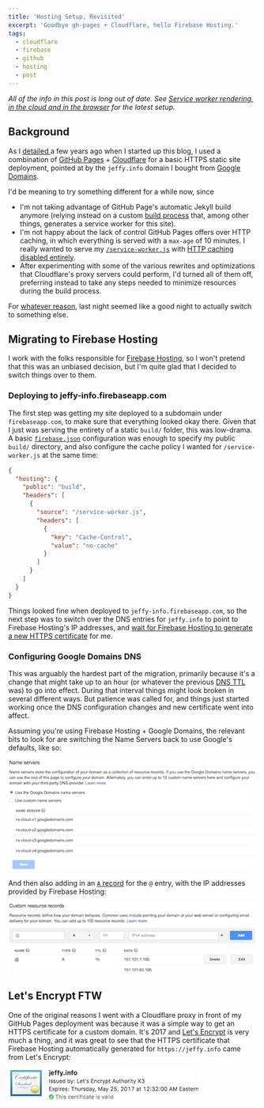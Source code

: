```yaml
---
title: 'Hosting Setup, Revisited'
excerpt: 'Goodbye gh-pages + Cloudflare, hello Firebase Hosting.'
tags:
  - cloudflare
  - firebase
  - github
  - hosting
  - post
---
```


_All of the info in this post is long out of date. See [Service worker rendering, in the cloud and in the browser](/2021/07/17/sw-rendering.html) for the latest setup._

## Background

As I [detailed ](https://jeffy.info/2014/11/28/hosting-setup.html)a few years ago when I started up this blog, I used a combination of [GitHub Pages](https://help.github.com/categories/github-pages-basics/) + [Cloudflare](https://www.cloudflare.com/) for a basic HTTPS static site deployment, pointed at by the `jeffy.info` domain I bought from [Google Domains](https://domains.google.com/registrar).

I'd be meaning to try something different for a while now, since

- I'm not taking advantage of GitHub Page's automatic Jekyll build anymore (relying instead on a custom [build process](https://github.com/jeffposnick/jeffposnick.github.io/blob/d0bfdf81b7f1ddc29a299d98919f506f5366182b/gulpfile.js) that, among other things, generates a service worker for this site).
- I'm not happy about the lack of control GitHub Pages offers over HTTP caching, in which everything is served with a `max-age` of 10 minutes. I really wanted to serve my [`/service-worker.js`](https://jeffy.info/service-worker.js) with [HTTP caching disabled entirely](http://stackoverflow.com/a/38854905/385997).
- After experimenting with some of the various rewrites and optimizations that Cloudflare's proxy servers could perform, I'd turned all of them off, preferring instead to take any steps needed to minimize resources during the build process.

For [whatever reason](https://blog.cloudflare.com/incident-report-on-memory-leak-caused-by-cloudflare-parser-bug/), last night seemed like a good night to actually switch to something else.

## Migrating to Firebase Hosting

I work with the folks responsible for [Firebase Hosting](https://firebase.google.com/docs/hosting/), so I won't pretend that this was an unbiased decision, but I'm quite glad that I decided to switch things over to them.

### Deploying to jeffy-info.firebaseapp.com

The first step was getting my site deployed to a subdomain under `firebaseapp.com`, to make sure that everything looked okay there. Given that I just was serving the entirety of a static `build/` folder, this was low-drama. A basic [`firebase.json`](https://github.com/jeffposnick/jeffposnick.github.io/blob/d0bfdf81b7f1ddc29a299d98919f506f5366182b/firebase.json) configuration was enough to specify my public `build/` directory, and also configure the cache policy I wanted for `/service-worker.js` at the same time:

```json
{
  "hosting": {
    "public": "build",
    "headers": [
      {
        "source": "/service-worker.js",
        "headers": [
          {
            "key": "Cache-Control",
            "value": "no-cache"
          }
        ]
      }
    ]
  }
}
```

Things looked fine when deployed to `jeffy-info.firebaseapp.com`, so the next step was to switch over the DNS entries for `jeffy.info` to point to Firebase Hosting's IP addresses, and [wait for Firebase Hosting to generate a new HTTPS certificate](https://firebase.google.com/docs/hosting/custom-domain#wait-for-ssl-certificate-provisioning) for me.

### Configuring Google Domains DNS

This was arguably the hardest part of the migration, primarily because it's a change that might take up to an hour (or whatever the previous [DNS TTL](https://en.wikipedia.org/wiki/Time_to_live#DNS_records) was) to go into effect. During that interval things might look broken in several different ways. But patience was called for, and things just started working once the DNS configuration changes and new certificate went into affect.

Assuming you're using Firebase Hosting + Google Domains, the relevant bits to look for are switching the Name Servers back to use Google's defaults, like so:

![Google Domains Name Servers](/static/images/2017-02-24/google-domain-name-servers.png)

And then also adding in an [`A` record](https://en.wikipedia.org/wiki/List_of_DNS_record_types) for the `@` entry, with the IP addresses provided by Firebase Hosting:

![A records](/static/images/2017-02-24/google-domain-a-records.png)

## Let's Encrypt FTW

One of the original reasons I went with a Cloudflare proxy in front of my GitHub Pages deployment was because it was a simple way to get an HTTPS certificate for a custom domain. It's 2017 and [Let's Encrypt](https://letsencrypt.org/) is very much a thing, and it was great to see that the HTTPS certificate that Firebase Hosting automatically generated for `https://jeffy.info` came from Let's Encrypt:

![Let's Encrypt HTTP certificate](/static/images/2017-02-24/lets-encrypt-cert.png)
